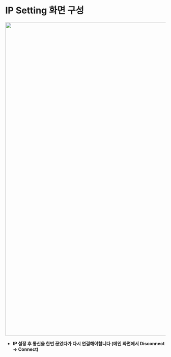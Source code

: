 # IP Setting 화면 구성

<p align="center">
  <img width="1546" height="982" alt="image" src="https://github.com/user-attachments/assets/5c2c8619-0b30-4f60-a076-5f019576177a" />
</p>

- **IP 설정 후 통신을 한번 끊었다가 다시 연결해야합니다 (메인 화면에서 Disconnect -> Connect)**
